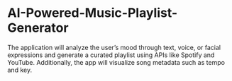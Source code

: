 # AI-Powered-Music-Playlist-Generator
The application will analyze the user’s mood through text, voice, or facial expressions and generate a curated playlist using APIs like Spotify and YouTube. Additionally, the app will visualize song metadata such as tempo and key.

